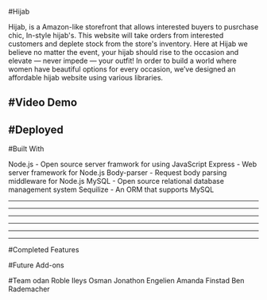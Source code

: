 #Hijab

Hijab, is a Amazon-like storefront that allows interested buyers to pusrchase chic, In-style hijab's. This website will take orders from interested customers and deplete stock from the store's inventory. Here at Hijab we believe no matter the event, your hijab should rise to the occasion and elevate — never impede — your outfit! In order to build a world where women have beautiful options for every occasion, we’ve designed an affordable hijab website using various libraries. 

#Video Demo
--------------
#Deployed 
-----------
#Built With

Node.js - Open source server framwork for using JavaScript
Express - Web server framework for Node.js
Body-parser - Request body parsing middleware for Node.js
MySQL - Open source relational database management system
Sequilize - An ORM that supports MySQL

---
---
---
---
---
---

#Completed Features

#Future Add-ons 

#Team
odan Roble
Ileys Osman 
Jonathon Engelien
Amanda Finstad
Ben Rademacher